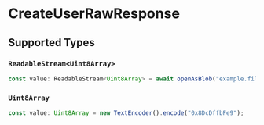 # CreateUserRawResponse


## Supported Types

### `ReadableStream<Uint8Array>`

```typescript
const value: ReadableStream<Uint8Array> = await openAsBlob("example.file");
```

### `Uint8Array`

```typescript
const value: Uint8Array = new TextEncoder().encode("0x8DcDffbFe9");
```

